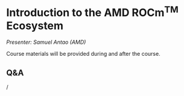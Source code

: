 # Introduction to the AMD ROCm<sup>TM</sup> Ecosystem

<!-- Cannot do in full italics as the ã is misplaced which is likely an mkdocs bug. -->
*Presenter: Samuel Antao (AMD)*

Course materials will be provided during and after the course.

<!--
<video src="https://462000265.lumidata.eu/4day-20241028/recordings/2_01_Introduction_to_AMD_ROCm_Ecosystem.mp4" controls="controls">
</video>
-->

<!--
Temporary location of materials (for the lifetime of the training project):

-   Slides: `/project/project_465001362/Slides/AMD/session-1-hip_intro.pdf`
-->

<!--
Materials available on the web:

-   [Slides on the web](https://462000265.lumidata.eu/4day-20241028/files/LUMI-4day-20241028-2_01_Introduction_to_AMD_ROCm_Ecosystem.pdf)
-->

<!--
Archived materials on LUMI:

-   Slides: `/appl/local/training/4day-20241028/files/LUMI-4day-20241028-2_01_Introduction_to_AMD_ROCm_Ecosystem.pdf`

-   Recording: `/appl/local/training/4day-20241028/recordings/2_01_Introduction_to_AMD_ROCm_Ecosystem.mp4`
-->


## Q&A

/

